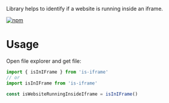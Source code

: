 
Library helps to identify if a website is running inside an iframe.

[![npm](https://img.shields.io/npm/v/is-iframe)](https://www.npmjs.com/package/is-iframe)

# Usage

Open file explorer and get file:
```typescript
import { isInIFrame } from 'is-iframe'
// or 
import isInIFrame from 'is-iframe'

const isWebsiteRunningInsideIframe = isInIFrame()
```
